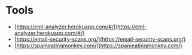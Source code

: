 # Tools

- [https://eml-analyzer.herokuapp.com/#/](https://eml-analyzer.herokuapp.com/#/)
- [https://email-security-scans.org/](https://email-security-scans.org/)
- [https://spameatingmonkey.com/](https://spameatingmonkey.com/)